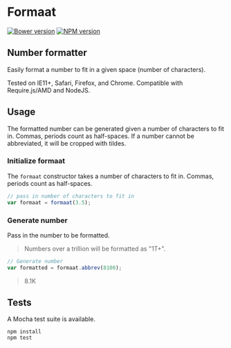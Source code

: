 Formaat
============

[![Bower version](https://img.shields.io/bower/v/formaat.svg?style=flat-square)](https://github.com/Traackr/formaat)
[![NPM version](https://img.shields.io/npm/v/formaat.svg?style=flat-square)](https://www.npmjs.com/package/formaat)

## Number formatter

Easily format a number to fit in a given space (number of characters).

Tested on IE11+, Safari, Firefox, and Chrome. Compatible with Require.js/AMD and NodeJS.

## Usage

The formatted number can be generated given a number of characters to fit in. Commas, periods count as half-spaces. If a number cannot be abbreviated, it will be cropped with tildes.

### Initialize formaat

The `formaat` constructor takes a number of characters to fit in. Commas, periods count as half-spaces.

```javascript
// pass in number of characters to fit in
var formaat = formaat(3.5);
```

### Generate number

Pass in the number to be formatted.
> Numbers over a trillion will be formatted as "1T+".

```javascript
// Generate number
var formatted = formaat.abbrev(8100);
```
> 8.1K

## Tests

A Mocha test suite is available.

```
npm install
npm test
```
